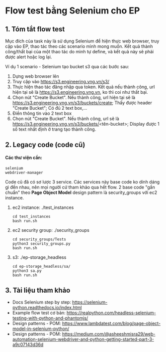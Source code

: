 # Flow test bằng Selenium cho EP
## 1. Tóm tắt flow test
Mục đích của task này là sử dụng Selenium để hiện thực web browser, truy cập vào EP, thao tác theo các scenario mình mong muốn.
Kết quả thành công/thất bại của một thao tác do mình tự define, và kết quả này sẽ phải được alert hoặc log lại.

Ví dụ 1 scenario - Selenium tạo bucket s3 qua các bước sau:
1. Dựng web browser lên
2. Truy cập vào https://s3.engineering.vng.vn/s3/
3. Thực hiện thao tác đăng nhập qua token. Kết quả nếu thành công, url hiện tại sẽ là https://s3.engineering.vng.vn, ko thì coi như thất bại.
4. Chọn nút "Create Bucket". Nếu thành công, url hiện tại sẽ là https://s3.engineering.vng.vn/s3/buckets/create; Thấy được header "Create Bucket"; Có đủ 2 text box,...
5. Điền thông tin vào 2 text box
6. Chọn nút "Create Bucket". Nếu thành công, url sẽ là https://s3.engineering.vng.vn/s3/buckets/<tên-bucket>; Display được 1 số text nhất định ở trang tạo thành công.


## 2. Legacy code (code cũ)
#### Các thư viện cần: 
```
selenium
webdriver-manager
```
Code cũ đã có sơ lược 3 service. Các services này base code ko dính dáng gì đến nhau, nên mọi người cứ tham khảo qua hết flow. 2 base code "gần chuẩn" theo **Page Object Model** design pattern là security_groups với ec2 instance.
1. ec2 instance: ./test_instances
   ```
   cd test_instances
   bash run.sh
   ```
2. ec2 security group: ./security_groups
   ```
   cd security_groups/Tests
   python3 security_groups.py
   bash run.sh
   ```
3. s3: ./ep-storage_headless
    ```
   cd ep-storage_headless/sa/
   python3 sa.py
   bash run.sh
   ```

## 3. Tài liệu tham khảo
- Docs Selenium step by step: https://selenium-python.readthedocs.io/index.html
- Example flow test cơ bản: https://realpython.com/headless-selenium-testing-with-python-and-phantomjs/
- Design patterns - POM: https://www.lambdatest.com/blog/page-object-model-in-selenium-python/
- Design patterns - POM: https://medium.com/@asheeshmisra29/web-automation-selenium-webdriver-and-python-getting-started-part-3-a9c07143d36d

